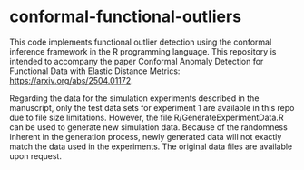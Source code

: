 # conformal-functional-outliers
This code implements functional outlier detection using the conformal inference framework in the R programming language. This repository is intended to accompany the paper Conformal Anomaly Detection for Functional Data with Elastic Distance Metrics: https://arxiv.org/abs/2504.01172.

Regarding the data for the simulation experiments described in the manuscript, only the test data sets for experiment 1 are available in this repo due to file size limitations. However, the file R/GenerateExperimentData.R can be used to generate new simulation data. Because of the randomness inherent in the generation process, newly generated data will not exactly match the data used in the experiments. The original data files are available upon request.
